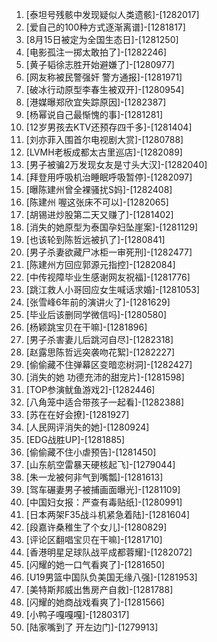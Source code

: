 
1. [泰坦号残骸中发现疑似人类遗骸]-[1282017]
1. [爱自己的100种方式逐渐离谱]-[1281817]
1. [8月15日被定为全国生态日]-[1281250]
1. [电影孤注一掷太敢拍了]-[1282246]
1. [黄子韬徐志胜开始避嫌了]-[1280977]
1. [网友称被民警强奸 警方通报]-[1281971]
1. [破冰行动原型李春生被双开]-[1280954]
1. [港媒曝郑欣宜失踪原因]-[1282387]
1. [杨幂说自己最惭愧的事]-[1281281]
1. [12岁男孩去KTV还预存四千多]-[1281404]
1. [刘亦菲入围首尔电视剧大赏]-[1280788]
1. [LVMH老板成都太古里巡店]-[1282089]
1. [男子被骗2万发现女友是寸头大汉]-[1282040]
1. [拜登用呼吸机治睡眠呼吸暂停]-[1282097]
1. [曝陈建州曾全裸骚扰S妈]-[1282408]
1. [陈建州 喔这张床不可以]-[1282065]
1. [胡锡进炒股第二天又赚了]-[1281402]
1. [消失的她原型为泰国孕妇坠崖案]-[1281129]
1. [也该轮到陈哲远被扒了]-[1280841]
1. [男子杀妻欲藏尸冰柜一审死刑]-[1282477]
1. [陈建州方回应郭源元指控]-[1282084]
1. [中传视障毕业生感谢网友祝福]-[1281776]
1. [跳江救人小哥回应女生喊话求婚]-[1281053]
1. [张雪峰6年前的演讲火了]-[1281629]
1. [毕业后该删同学微信吗]-[1280580]
1. [杨颖跳宝贝在干嘛]-[1281896]
1. [男子杀害妻儿后跳河自尽]-[1282318]
1. [赵露思陈哲远突袭吻花絮]-[1282227]
1. [偷偷藏不住弹幕区变暗恋树洞]-[1282427]
1. [消失的她 功德充沛的甜宠片]-[1281598]
1. [TOP参演鱿鱼游戏2]-[1282446]
1. [八角笼中适合带孩子一起看]-[1282388]
1. [苏在在好会撩]-[1281927]
1. [人民网评消失的她]-[1280924]
1. [EDG战胜UP]-[1281885]
1. [偷偷藏不住小虐预告]-[1281450]
1. [山东航空雷暴天硬核起飞]-[1279044]
1. [朱一龙被何非气到嘴瓢]-[1281613]
1. [驾车碾妻男子被捕画面曝光]-[1281109]
1. [中国妇女报：严查有毒贴纸]-[1280991]
1. [日本两架F35战斗机紧急着陆]-[1281604]
1. [段嘉许桑稚生了个女儿]-[1280829]
1. [评论区翻唱宝贝在干嘛]-[1281710]
1. [香港明星足球队战平成都蓉耀]-[1282072]
1. [闪耀的她一口气看爽了]-[1281650]
1. [U19男篮中国队负美国无缘八强]-[1281953]
1. [美特斯邦威出售房产自救]-[1281788]
1. [闪耀的她商战戏看爽了]-[1281566]
1. [小鸭子嘎嘎嘎]-[1280317]
1. [陆家嘴到了 开左边门]-[1279913]